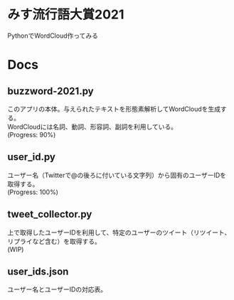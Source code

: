 # みす流行語大賞2021
PythonでWordCloud作ってみる

# Docs
## buzzword-2021.py
このアプリの本体。与えられたテキストを形態素解析してWordCloudを生成する。  
WordCloudには名詞、動詞、形容詞、副詞を利用している。  
(Progress: 90%)

## user_id.py
ユーザー名（Twitterで@の後ろに付いている文字列）から固有のユーザーIDを取得する。  
(Progress: 100%)

## tweet_collector.py
上で取得したユーザーIDを利用して、特定のユーザーのツイート（リツイート、リプライなど含む）を取得する。  
(WIP)

## user_ids.json
ユーザー名とユーザーIDの対応表。